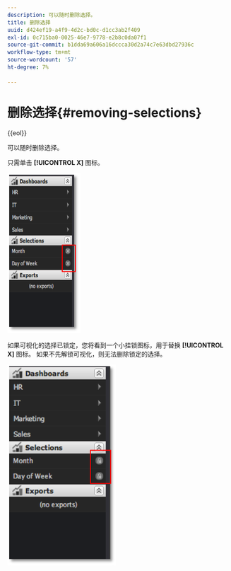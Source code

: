 ```yaml
---
description: 可以随时删除选择。
title: 删除选择
uuid: d424ef19-a4f9-4d2c-bd0c-d1cc3ab2f409
exl-id: 0c715ba0-0025-46e7-9778-e2b8c0da07f1
source-git-commit: b1dda69a606a16dccca30d2a74c7e63dbd27936c
workflow-type: tm+mt
source-wordcount: '57'
ht-degree: 7%

---
```


# 删除选择{#removing-selections}

{{eol}}

可以随时删除选择。

只需单击 **[!UICONTROL X]** 图标。

![](assets/selection_remove.png)

如果可视化的选择已锁定，您将看到一个小挂锁图标，用于替换 **[!UICONTROL X]** 图标。 如果不先解锁可视化，则无法删除锁定的选择。

![](assets/selection_remove_locked.png)
